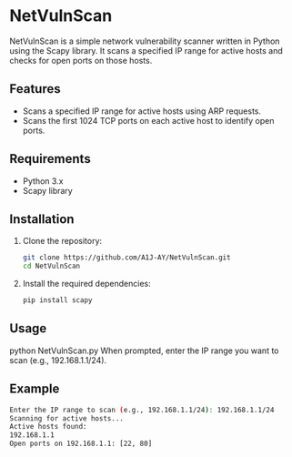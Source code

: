 # NetVulnScan

NetVulnScan is a simple network vulnerability scanner written in Python using the Scapy library. It scans a specified IP range for active hosts and checks for open ports on those hosts.

## Features

- Scans a specified IP range for active hosts using ARP requests.
- Scans the first 1024 TCP ports on each active host to identify open ports.

## Requirements

- Python 3.x
- Scapy library

## Installation

1. Clone the repository:
   ```bash
   git clone https://github.com/A1J-AY/NetVulnScan.git
   cd NetVulnScan

3. Install the required dependencies:
   ```bash
   pip install scapy

## Usage

python NetVulnScan.py
When prompted, enter the IP range you want to scan (e.g., 192.168.1.1/24).

## Example
```bash
Enter the IP range to scan (e.g., 192.168.1.1/24): 192.168.1.1/24
Scanning for active hosts...
Active hosts found:
192.168.1.1
Open ports on 192.168.1.1: [22, 80]


